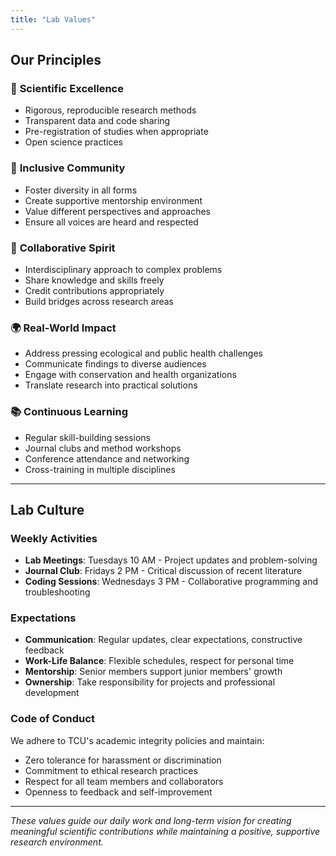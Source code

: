 ```yaml
---
title: "Lab Values"
---
```


## Our Principles

### 🔬 **Scientific Excellence**
- Rigorous, reproducible research methods
- Transparent data and code sharing
- Pre-registration of studies when appropriate
- Open science practices

### 👥 **Inclusive Community**
- Foster diversity in all forms
- Create supportive mentorship environment
- Value different perspectives and approaches
- Ensure all voices are heard and respected

### 🤝 **Collaborative Spirit**
- Interdisciplinary approach to complex problems
- Share knowledge and skills freely
- Credit contributions appropriately
- Build bridges across research areas

### 🌍 **Real-World Impact**
- Address pressing ecological and public health challenges
- Communicate findings to diverse audiences
- Engage with conservation and health organizations
- Translate research into practical solutions

### 📚 **Continuous Learning**
- Regular skill-building sessions
- Journal clubs and method workshops
- Conference attendance and networking
- Cross-training in multiple disciplines

---

## Lab Culture

### Weekly Activities
- **Lab Meetings**: Tuesdays 10 AM - Project updates and problem-solving
- **Journal Club**: Fridays 2 PM - Critical discussion of recent literature
- **Coding Sessions**: Wednesdays 3 PM - Collaborative programming and troubleshooting

### Expectations
- **Communication**: Regular updates, clear expectations, constructive feedback
- **Work-Life Balance**: Flexible schedules, respect for personal time
- **Mentorship**: Senior members support junior members' growth
- **Ownership**: Take responsibility for projects and professional development

### Code of Conduct
We adhere to TCU's academic integrity policies and maintain:
- Zero tolerance for harassment or discrimination
- Commitment to ethical research practices
- Respect for all team members and collaborators
- Openness to feedback and self-improvement

---

*These values guide our daily work and long-term vision for creating meaningful scientific contributions while maintaining a positive, supportive research environment.*
